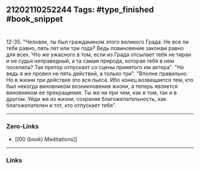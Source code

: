 21202110252244
Tags: #type_finished #book_snippet 
---
# 

 12-35. "Человек, ты был гражданином этого великого Града. Не все ли тебе равно, пять лет или три года? Ведь повиновение законам равно для всех. Что же ужасного в том, если из Града отсылает тебя не тиран и не судья неправедный, а та самая природа, которая тебя в нем поселила? Так претор отпускает со сцены принятого им актера".  "Но ведь я же провел не пять действий, а только три".  "Вполне правильно. Но в жизни три действия  это вся пьеса. Ибо конец возвещается тем, кто был некогда виновником возникновения жизни, а теперь является виновником ее прекращения. Ты же ни при чем, как в том, так и в другом. Уйди же из жизни, сохраняя благожелательность, как благожелателен и тот, кто отпускает тебя". 

---
### Zero-Links
 - [[00 (book) Meditations]]
---
### Links
